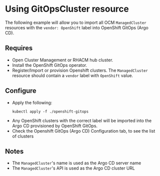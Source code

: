 # Using GitOpsCluster resource
The following example will allow you to import all OCM `ManagedCluster` resources 
with the `vendor: OpenShift` label into OpenShift GitOps (Argo CD).

## Requires
* Open Cluster Management or RHACM hub cluster.
* Install the OpenShift GitOps operator.
* Register/Import or provision Openshift clusters. The `ManagedCluster` resource should contain a `vendor` label with `OpenShift` value.

## Configure
* Apply the following:
   ```shell
   kubectl apply -f ./openshift-gitops
   ```
* Any OpenShift clusters with the correct label will be imported into the Argo CD provisioned by OpenShift GitOps.
* Check the Openshift GitOps (Argo CD) Configuration tab, to see the list of clusters

## Notes
* The `ManagedCluster`'s name is used as the Argo CD server name
* The `ManagedCluster`'s API is used as the Argo CD cluster URL

